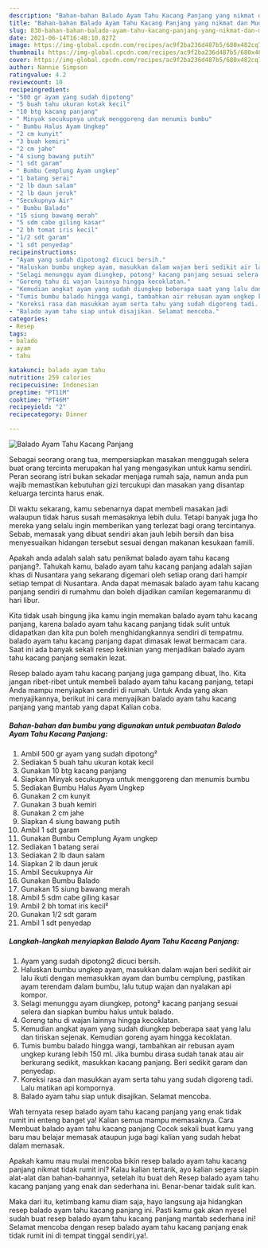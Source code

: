 ```yaml
---
description: "Bahan-bahan Balado Ayam Tahu Kacang Panjang yang nikmat dan Mudah Dibuat"
title: "Bahan-bahan Balado Ayam Tahu Kacang Panjang yang nikmat dan Mudah Dibuat"
slug: 830-bahan-bahan-balado-ayam-tahu-kacang-panjang-yang-nikmat-dan-mudah-dibuat
date: 2021-06-14T16:48:10.827Z
image: https://img-global.cpcdn.com/recipes/ac9f2ba236d487b5/680x482cq70/balado-ayam-tahu-kacang-panjang-foto-resep-utama.jpg
thumbnail: https://img-global.cpcdn.com/recipes/ac9f2ba236d487b5/680x482cq70/balado-ayam-tahu-kacang-panjang-foto-resep-utama.jpg
cover: https://img-global.cpcdn.com/recipes/ac9f2ba236d487b5/680x482cq70/balado-ayam-tahu-kacang-panjang-foto-resep-utama.jpg
author: Nannie Simpson
ratingvalue: 4.2
reviewcount: 10
recipeingredient:
- "500 gr ayam yang sudah dipotong"
- "5 buah tahu ukuran kotak kecil"
- "10 btg kacang panjang"
- " Minyak secukupnya untuk menggoreng dan menumis bumbu"
- " Bumbu Halus Ayam Ungkep"
- "2 cm kunyit"
- "3 buah kemiri"
- "2 cm jahe"
- "4 siung bawang putih"
- "1 sdt garam"
- " Bumbu Cemplung Ayam ungkep"
- "1 batang serai"
- "2 lb daun salam"
- "2 lb daun jeruk"
- "Secukupnya Air"
- " Bumbu Balado"
- "15 siung bawang merah"
- "5 sdm cabe giling kasar"
- "2 bh tomat iris kecil"
- "1/2 sdt garam"
- "1 sdt penyedap"
recipeinstructions:
- "Ayam yang sudah dipotong2 dicuci bersih."
- "Haluskan bumbu ungkep ayam, masukkan dalam wajan beri sedikit air lalu ikuti dengan memasukkan ayam dan bumbu cemplung, pastikan ayam terendam dalam bumbu, lalu tutup wajan dan nyalakan api kompor."
- "Selagi menunggu ayam diungkep, potong² kacang panjang sesuai selera dan siapkan bumbu halus untuk balado."
- "Goreng tahu di wajan lainnya hingga kecoklatan."
- "Kemudian angkat ayam yang sudah diungkep beberapa saat yang lalu dan tiriskan sejenak. Kemudian goreng ayam hingga kecoklatan."
- "Tumis bumbu balado hingga wangi, tambahkan air rebusan ayam ungkep kurang lebih 150 ml. Jika bumbu dirasa sudah tanak atau air berkurang sedikit, masukkan kacang panjang. Beri sedikit garam dan penyedap."
- "Koreksi rasa dan masukkan ayam serta tahu yang sudah digoreng tadi. Lalu matikan api kompornya."
- "Balado ayam tahu siap untuk disajikan. Selamat mencoba."
categories:
- Resep
tags:
- balado
- ayam
- tahu

katakunci: balado ayam tahu 
nutrition: 259 calories
recipecuisine: Indonesian
preptime: "PT11M"
cooktime: "PT46M"
recipeyield: "2"
recipecategory: Dinner

---
```



![Balado Ayam Tahu Kacang Panjang](https://img-global.cpcdn.com/recipes/ac9f2ba236d487b5/680x482cq70/balado-ayam-tahu-kacang-panjang-foto-resep-utama.jpg)

Sebagai seorang orang tua, mempersiapkan masakan menggugah selera buat orang tercinta merupakan hal yang mengasyikan untuk kamu sendiri. Peran seorang istri bukan sekadar menjaga rumah saja, namun anda pun wajib memastikan kebutuhan gizi tercukupi dan masakan yang disantap keluarga tercinta harus enak.

Di waktu  sekarang, kamu sebenarnya dapat membeli masakan jadi walaupun tidak harus susah memasaknya lebih dulu. Tetapi banyak juga lho mereka yang selalu ingin memberikan yang terlezat bagi orang tercintanya. Sebab, memasak yang dibuat sendiri akan jauh lebih bersih dan bisa menyesuaikan hidangan tersebut sesuai dengan makanan kesukaan famili. 



Apakah anda adalah salah satu penikmat balado ayam tahu kacang panjang?. Tahukah kamu, balado ayam tahu kacang panjang adalah sajian khas di Nusantara yang sekarang digemari oleh setiap orang dari hampir setiap tempat di Nusantara. Anda dapat memasak balado ayam tahu kacang panjang sendiri di rumahmu dan boleh dijadikan camilan kegemaranmu di hari libur.

Kita tidak usah bingung jika kamu ingin memakan balado ayam tahu kacang panjang, karena balado ayam tahu kacang panjang tidak sulit untuk didapatkan dan kita pun boleh menghidangkannya sendiri di tempatmu. balado ayam tahu kacang panjang dapat dimasak lewat bermacam cara. Saat ini ada banyak sekali resep kekinian yang menjadikan balado ayam tahu kacang panjang semakin lezat.

Resep balado ayam tahu kacang panjang juga gampang dibuat, lho. Kita jangan ribet-ribet untuk membeli balado ayam tahu kacang panjang, tetapi Anda mampu menyiapkan sendiri di rumah. Untuk Anda yang akan menyajikannya, berikut ini cara menyajikan balado ayam tahu kacang panjang yang mantab yang dapat Kalian coba.

<!--inarticleads1-->

##### Bahan-bahan dan bumbu yang digunakan untuk pembuatan Balado Ayam Tahu Kacang Panjang:

1. Ambil 500 gr ayam yang sudah dipotong²
1. Sediakan 5 buah tahu ukuran kotak kecil
1. Gunakan 10 btg kacang panjang
1. Siapkan  Minyak secukupnya untuk menggoreng dan menumis bumbu
1. Sediakan  Bumbu Halus Ayam Ungkep
1. Gunakan 2 cm kunyit
1. Gunakan 3 buah kemiri
1. Gunakan 2 cm jahe
1. Siapkan 4 siung bawang putih
1. Ambil 1 sdt garam
1. Gunakan  Bumbu Cemplung Ayam ungkep
1. Sediakan 1 batang serai
1. Sediakan 2 lb daun salam
1. Siapkan 2 lb daun jeruk
1. Ambil Secukupnya Air
1. Gunakan  Bumbu Balado
1. Gunakan 15 siung bawang merah
1. Ambil 5 sdm cabe giling kasar
1. Ambil 2 bh tomat iris kecil²
1. Gunakan 1/2 sdt garam
1. Ambil 1 sdt penyedap




<!--inarticleads2-->

##### Langkah-langkah menyiapkan Balado Ayam Tahu Kacang Panjang:

1. Ayam yang sudah dipotong2 dicuci bersih.
1. Haluskan bumbu ungkep ayam, masukkan dalam wajan beri sedikit air lalu ikuti dengan memasukkan ayam dan bumbu cemplung, pastikan ayam terendam dalam bumbu, lalu tutup wajan dan nyalakan api kompor.
1. Selagi menunggu ayam diungkep, potong² kacang panjang sesuai selera dan siapkan bumbu halus untuk balado.
1. Goreng tahu di wajan lainnya hingga kecoklatan.
1. Kemudian angkat ayam yang sudah diungkep beberapa saat yang lalu dan tiriskan sejenak. Kemudian goreng ayam hingga kecoklatan.
1. Tumis bumbu balado hingga wangi, tambahkan air rebusan ayam ungkep kurang lebih 150 ml. Jika bumbu dirasa sudah tanak atau air berkurang sedikit, masukkan kacang panjang. Beri sedikit garam dan penyedap.
1. Koreksi rasa dan masukkan ayam serta tahu yang sudah digoreng tadi. Lalu matikan api kompornya.
1. Balado ayam tahu siap untuk disajikan. Selamat mencoba.




Wah ternyata resep balado ayam tahu kacang panjang yang enak tidak rumit ini enteng banget ya! Kalian semua mampu memasaknya. Cara Membuat balado ayam tahu kacang panjang Cocok sekali buat kamu yang baru mau belajar memasak ataupun juga bagi kalian yang sudah hebat dalam memasak.

Apakah kamu mau mulai mencoba bikin resep balado ayam tahu kacang panjang nikmat tidak rumit ini? Kalau kalian tertarik, ayo kalian segera siapin alat-alat dan bahan-bahannya, setelah itu buat deh Resep balado ayam tahu kacang panjang yang enak dan sederhana ini. Benar-benar taidak sulit kan. 

Maka dari itu, ketimbang kamu diam saja, hayo langsung aja hidangkan resep balado ayam tahu kacang panjang ini. Pasti kamu gak akan nyesel sudah buat resep balado ayam tahu kacang panjang mantab sederhana ini! Selamat mencoba dengan resep balado ayam tahu kacang panjang enak tidak rumit ini di tempat tinggal sendiri,ya!.

